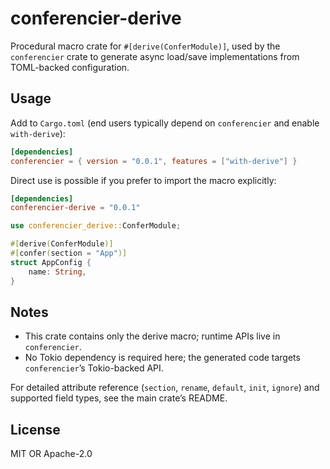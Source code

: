 # conferencier-derive

Procedural macro crate for `#[derive(ConferModule)]`, used by the `conferencier` crate to generate async load/save implementations from TOML-backed configuration.

## Usage

Add to `Cargo.toml` (end users typically depend on `conferencier` and enable `with-derive`):

```toml
[dependencies]
conferencier = { version = "0.0.1", features = ["with-derive"] }
```

Direct use is possible if you prefer to import the macro explicitly:

```toml
[dependencies]
conferencier-derive = "0.0.1"
```

```rust
use conferencier_derive::ConferModule;

#[derive(ConferModule)]
#[confer(section = "App")]
struct AppConfig {
    name: String,
}
```

## Notes

- This crate contains only the derive macro; runtime APIs live in `conferencier`.
- No Tokio dependency is required here; the generated code targets `conferencier`’s Tokio-backed API.

For detailed attribute reference (`section`, `rename`, `default`, `init`, `ignore`) and supported field types, see the main crate’s README.

## License

MIT OR Apache-2.0
